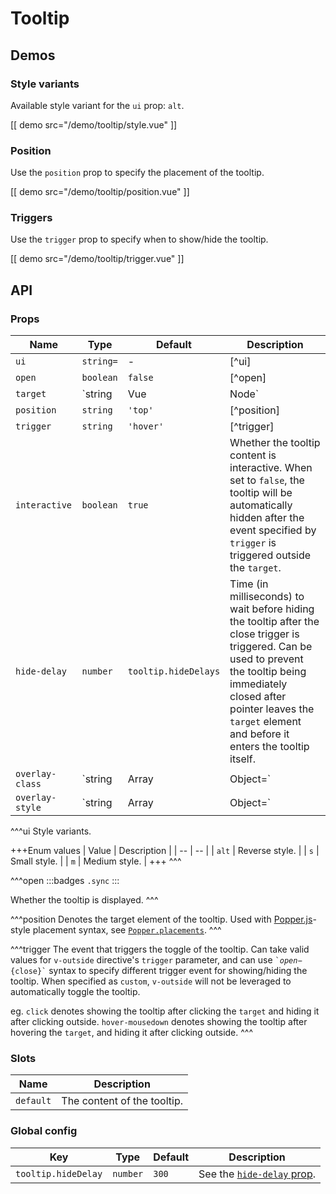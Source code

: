 # Tooltip

## Demos

### Style variants

Available style variant for the `ui` prop: `alt`.

[[ demo src="/demo/tooltip/style.vue" ]]

### Position

Use the `position` prop to specify the placement of the tooltip.

[[ demo src="/demo/tooltip/position.vue" ]]

### Triggers

Use the `trigger` prop to specify when to show/hide the tooltip.

[[ demo src="/demo/tooltip/trigger.vue" ]]

## API

### Props

| Name | Type | Default | Description |
| -- | -- | -- | -- |
| `ui` | `string=` | - | [^ui] |
| `open` | `boolean` | `false` | [^open] |
| `target` | `string|Vue|Node` | - | See the [`target` prop](./overlay#props) of thh [`Overlay`](./overlay) component. |
| `position` | `string` | `'top'` | [^position] |
| `trigger` | `string` | `'hover'` | [^trigger] |
| `interactive` | `boolean` | `true` | Whether the tooltip content is interactive. When set to `false`, the tooltip will be automatically hidden after the event specified by `trigger` is triggered outside the `target`. |
| `hide-delay` | `number` | `tooltip.hideDelays` | Time (in milliseconds) to wait before hiding the tooltip after the close trigger is triggered. Can be used to prevent the tooltip being immediately closed after pointer leaves the `target` element and before it enters the tooltip itself. |
| `overlay-class` | `string|Array|Object=` | - | See the [`overlay-class`](./overlay#props) prop of the [`Overlay`](./overlay) component. |
| `overlay-style` | `string|Array|Object=` | - | See the [`overlay-style`](./overlay#props) prop of the [`Overlay`](./overlay) component. |

^^^ui
Style variants.

+++Enum values
| Value | Description |
| -- | -- |
| `alt` | Reverse style. |
| `s` | Small style. |
| `m` | Medium style. |
+++
^^^

^^^open
:::badges
`.sync`
:::

Whether the tooltip is displayed.
^^^

^^^position
Denotes the target element of the tooltip. Used with [Popper.js](https://popper.js.org/)-style placement syntax, see [`Popper.placements`](https://popper.js.org/popper-documentation.html#Popper.placements).
^^^

^^^trigger
The event that triggers the toggle of the tooltip. Can take valid values for `v-outside` directive's `trigger` parameter, and can use <code>&#0096;${open}-${close}&#0096;</code> syntax to specify different trigger event for showing/hiding the tooltip. When specified as `custom`, `v-outside` will not be leveraged to automatically toggle the tooltip.

eg. `click` denotes showing the tooltip after clicking the `target` and hiding it after clicking outside. `hover-mousedown` denotes showing the tooltip after hovering the `target`, and hiding it after clicking outside.
^^^

### Slots

| Name | Description |
| -- | -- |
| `default` | The content of the tooltip. |

### Global config

| Key | Type | Default | Description |
| -- | -- | -- | -- |
| `tooltip.hideDelay` | `number` | `300` | See the [`hide-delay` prop](#props). |
